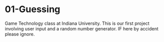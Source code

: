 # 01-Guessing
Game Technology class at Indiana University. This is our first project involving user input and a random number generator. IF here by accident please ignore.

